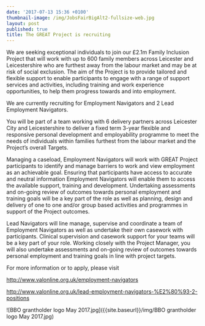 ```yaml
---
date: '2017-07-13 15:36 +0100'
thumbnail-image: /img/JobsFairBigAlt2-fullsize-web.jpg
layout: post
published: true
title: The GREAT Project is recruiting
---
```


We are seeking exceptional individuals to join our £2.1m Family Inclusion Project that will work with up to 600 family members across Leicester and Leicestershire who are furthest away from the labour market and may be at risk of social exclusion. The aim of the Project is to provide tailored and flexible support to enable participants to engage with a range of support services and activities, including training and work experience opportunities, to help them progress towards and into employment.

We are currently recruiting for Employment Navigators and 2 Lead Employment Navigators. 

You will be part of a team working with 6 delivery partners across Leicester City and Leicestershire to deliver a fixed term 3-year flexible and responsive personal development and employability programme to meet the needs of individuals within families furthest from the labour market and the Project’s overall Targets.

Managing a caseload, Employment Navigators will work with GREAT Project participants to identify and manage barriers to work and view employment as an achievable goal. Ensuring that participants have access to accurate and neutral information Employment Navigators will enable them to access the available support, training and development. Undertaking assessments and on-going review of outcomes towards personal employment and training goals will be a key part of the role as well as planning, design and delivery of one to one and/or group based activities and programmes in support of the Project outcomes.

Lead Navigators will line manage, supervise and coordinate a team of Employment Navigators as well as undertake their own casework with participants. Clinical supervision and casework support for your teams will be a key part of your role. Working closely with the Project Manager, you will also undertake assessments and on-going review of outcomes towards personal employment and training goals in line with project targets.

For more information or to apply, please visit

http://www.valonline.org.uk/employment-navigators

http://www.valonline.org.uk/lead-employment-navigators-%E2%80%93-2-positions

![BBO grantholder logo May 2017.jpg]({{site.baseurl}}/img/BBO grantholder logo May 2017.jpg)


